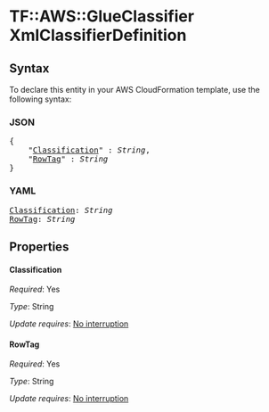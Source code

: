 # TF::AWS::GlueClassifier XmlClassifierDefinition

## Syntax

To declare this entity in your AWS CloudFormation template, use the following syntax:

### JSON

<pre>
{
    "<a href="#classification" title="Classification">Classification</a>" : <i>String</i>,
    "<a href="#rowtag" title="RowTag">RowTag</a>" : <i>String</i>
}
</pre>

### YAML

<pre>
<a href="#classification" title="Classification">Classification</a>: <i>String</i>
<a href="#rowtag" title="RowTag">RowTag</a>: <i>String</i>
</pre>

## Properties

#### Classification

_Required_: Yes

_Type_: String

_Update requires_: [No interruption](https://docs.aws.amazon.com/AWSCloudFormation/latest/UserGuide/using-cfn-updating-stacks-update-behaviors.html#update-no-interrupt)

#### RowTag

_Required_: Yes

_Type_: String

_Update requires_: [No interruption](https://docs.aws.amazon.com/AWSCloudFormation/latest/UserGuide/using-cfn-updating-stacks-update-behaviors.html#update-no-interrupt)

